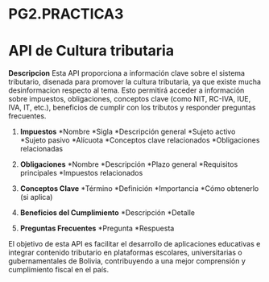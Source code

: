 # PG2.PRACTICA3

# API de Cultura tributaria

**Descripcion**
Esta API proporciona a información clave sobre el sistema tributario, disenada para promover la cultura tributaria, ya que existe mucha desinformacion respecto al tema. Esto permitirá acceder a información sobre impuestos, obligaciones, conceptos clave (como NIT, RC-IVA, IUE, IVA, IT, etc.), beneficios de cumplir con los tributos y responder preguntas frecuentes.

1.  **Impuestos**
    *Nombre
    *Sigla
    *Descripción general
    *Sujeto activo
    *Sujeto pasivo
    *Alícuota
    *Conceptos clave relacionados
    *Obligaciones relacionadas

2.  **Obligaciones**
    *Nombre
    *Descripción
    *Plazo general
    *Requisitos principales
    *Impuestos relacionados

3.  **Conceptos Clave**
    *Término
    *Definición
    *Importancia
    *Cómo obtenerlo (si aplica)
    
4.  **Beneficios del Cumplimiento**
    *Descripción
    *Detalle
    
5.  **Preguntas Frecuentes**
    *Pregunta
    *Respuesta

El objetivo de esta API es facilitar el desarrollo de aplicaciones educativas e integrar contenido tributario en plataformas escolares, universitarias o gubernamentales de Bolivia, contribuyendo a una mejor comprensión y cumplimiento fiscal en el país.